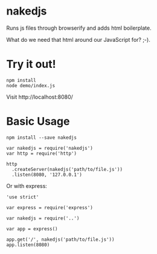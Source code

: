# nakedjs
Runs js files through browserify and adds html boilerplate.

What do we need that html around our JavaScript for? ;-).

# Try it out!
```
npm install
node demo/index.js
```

Visit http://localhost:8080/

# Basic Usage
`npm install --save nakedjs`

```
var nakedjs = require('nakedjs')
var http = require('http')

http
  .createServer(nakedjs('path/to/file.js'))
  .listen(8080, '127.0.0.1')
```

Or with express:

```
'use strict'

var express = require('express')

var nakedjs = require('..')

var app = express()

app.get('/', nakedjs('path/to/file.js'))
app.listen(8080)
```
